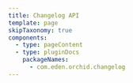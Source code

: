 ```yaml
---
title: Changelog API
template: page
skipTaxonomy: true
components:
  - type: pageContent
  - type: pluginDocs
    packageNames: 
      - com.eden.orchid.changelog
---
```

